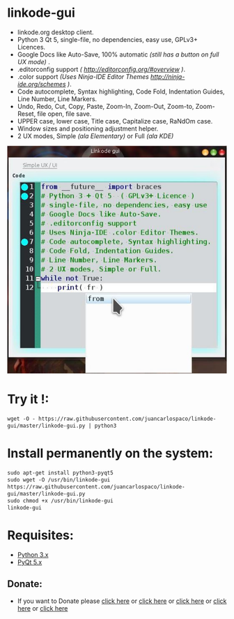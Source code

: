 linkode-gui
===========

- linkode.org desktop client.
- Python 3 Qt 5, single-file, no dependencies, easy use,  GPLv3+ Licences.
- Google Docs like Auto-Save, 100% automatic *(still has a button on full UX mode)* .
- .editorconfig support *( http://editorconfig.org/#overview )*.
- .color support *(Uses Ninja-IDE Editor Themes http://ninja-ide.org/schemes )*.
- Code autocomplete, Syntax highlighting, Code Fold, Indentation Guides, Line Number, Line Markers.
- Undo, Redo, Cut, Copy, Paste, Zoom-In, Zoom-Out, Zoom-to, Zoom-Reset, file open, file save.
- UPPER case, lower case, Title case, Capitalize case, RaNdOm case.
- Window sizes and positioning adjustment helper.
- 2 UX modes, Simple *(ala Elementary)* or Full *(ala KDE)*


![screenshot](https://raw.githubusercontent.com/juancarlospaco/linkode-gui/master/temp.jpg)


# Try it !:

```
wget -O - https://raw.githubusercontent.com/juancarlospaco/linkode-gui/master/linkode-gui.py | python3
```

# Install permanently on the system:

```
sudo apt-get install python3-pyqt5
sudo wget -O /usr/bin/linkode-gui https://raw.githubusercontent.com/juancarlospaco/linkode-gui/master/linkode-gui.py
sudo chmod +x /usr/bin/linkode-gui
linkode-gui
```

# Requisites:

- [Python 3.x](https://www.python.org "Python Homepage")
- [PyQt 5.x](http://www.riverbankcomputing.co.uk/software/pyqt/download5 "PyQt5 Homepage")

Donate:
-------

- If you want to Donate please [click here](http://www.icrc.org/eng/donations/index.jsp) or [click here](http://www.atheistalliance.org/support-aai/donate) or [click here](http://www.msf.org/donate) or [click here](http://richarddawkins.net/) or [click here](http://www.supportunicef.org/)
